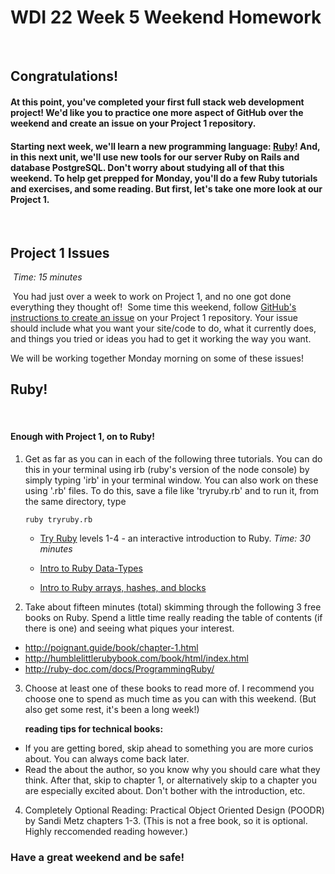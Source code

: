 # WDI 22 Week 5 Weekend Homework
​

## Congratulations!  

#### At this point, you've completed your first full  stack web development project! We'd like you to practice one more aspect of GitHub over the weekend and create an issue on your Project 1 repository.

#### Starting next week, we'll learn a new programming language: [Ruby](https://www.ruby-lang.org/en/)!  And, in this next unit, we'll use new tools for our server Ruby on Rails and database PostgreSQL. Don't worry about studying all of that this weekend. To help get prepped for Monday, you'll do a few Ruby tutorials and exercises, and some reading. But first, let's take one more look at our Project 1. 
​

## Project 1 Issues
​
*Time: 15 minutes*

​
You had just over a week to work on Project 1, and no one got done everything they thought of! 
​
Some time this weekend, follow [GitHub's instructions to create an issue](https://help.github.com/articles/creating-an-issue) on your Project 1 repository. Your issue should include what you want your site/code to do, what it currently does, and things you tried or ideas you had to get it working the way you want.

We will be working together Monday morning on some of these issues! 
​

## Ruby!
​

#### Enough with Project 1, on to Ruby! 

1. Get as far as you can in each of the following three tutorials. You can do this in your terminal using irb (ruby's version of the node console) by simply typing 'irb' in your terminal window. You can also work on these using '.rb' files. To do this, save a file like 'tryruby.rb' and to run it, from the same directory, type 

     ``` ruby tryruby.rb ```

    - [Try Ruby](http://tryruby.org/levels/1/challenges/0) levels 1-4 - an interactive introduction to Ruby. *Time: 30 minutes*

   - [Intro to Ruby Data-Types](https://github.com/sf-wdi-22-23/modules-23/blob/master/w06-ruby-on-rails/d1-dusk-intro-to-ruby/tutorials-ruby-data-types.md)

   - [Intro to Ruby arrays, hashes, and blocks](https://github.com/sf-wdi-22-23/modules-23/blob/master/w06-ruby-on-rails/d1-dusk-intro-to-ruby/tutorials-arrays-hashes-blocks.md)

2. Take about fifteen minutes (total) skimming through the following 3 free books on Ruby. Spend a little time really reading the table of contents (if there is one) and seeing what piques your interest. 

 - http://poignant.guide/book/chapter-1.html
 - http://humblelittlerubybook.com/book/html/index.html
 - http://ruby-doc.com/docs/ProgrammingRuby/

3. Choose at least one of these books to read more of. I recommend you choose one to spend as much time as you can with this weekend. (But also get some rest, it's been a long week!) 

     **reading tips for technical books:**
  - If you are getting bored, skip ahead to something you are more curios about. You can always come back later.
  - Read the about the author, so you know why you should care what they think. After that, skip to chapter 1, or alternatively skip to a chapter you are especially excited about. Don't bother with the introduction, etc. 
  
4. Completely Optional Reading: Practical Object Oriented Design (POODR) by Sandi Metz chapters 1-3. (This is not a free book, so it is optional. Highly reccomended reading however.)

### Have a great weekend and be safe!
